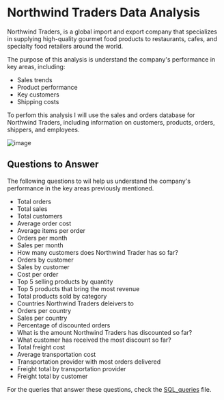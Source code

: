 # Northwind Traders Data Analysis

Northwind Traders, is a global import and export company that specializes in supplying high-quality gourmet food products to restaurants, cafes, and specialty food retailers around the world.

The purpose of this analysis is understand the company's performance in key areas, including:

* Sales trends
* Product performance
* Key customers
* Shipping costs

To perfom this analysis I will use the sales and orders database for Northwind Traders, including information on customers, products, orders, shippers, and employees.

![image](https://github.com/Luis102487/Northwind-Traders/assets/96627296/56c774b8-d94f-4ba5-9d87-102262de8ff6)

## Questions to Answer

The following questions to wil help us understand the company's performance in the key areas previously mentioned.
* Total orders
* Total sales
* Total customers
* Average order cost
* Average items per order
* Orders per month
* Sales per month
* How many customers does Northwind Trader has so far?
* Orders by customer 
* Sales by customer
* Cost per order
* Top 5 selling products by quantity
* Top 5 products that bring the most revenue
* Total products sold by category
* Countries Northwind Traders deleivers to
* Orders per country
* Sales per country
* Percentage of discounted orders
* What is the amount Northwind Traders has discounted so far?
* What customer has received the most discount so far?
* Total freight cost
* Average transportation cost
* Transportation provider with most orders delivered
* Freight total by transportation provider
* Freight total by customer

For the queries that answer these questions, check the [SQL_queries](https://github.com/Luis102487/Northwind-Traders/blob/main/questions_queries.sql) file.
